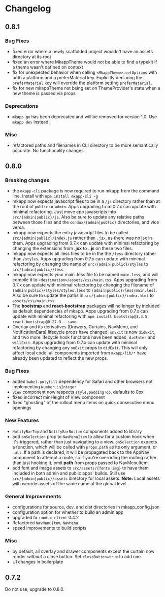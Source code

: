 # Changelog

## 0.8.1

### Bug Fixes

- fixed error where a newly scaffolded project wouldn't have an assets directory at its root
- fixed an error where MkappTheme would not be able to find a typekit if a theme wasn't defined on context
- fix for unexpected behavior when calling `<MkappTheme>.setOptions` with both a platform and a preferMaterial key. Explicitly declaring the `preferMaterial` key will override the platform setting `preferMaterial`.
- fix for new mkappTheme not being set on ThemeProvider's state when a new theme is passed via props

### Deprecations

- `mkapp go` has been deprecated and will be removed for version 1.0. Use `mkapp dev` instead.

### Misc

- refactored paths and filenames in CLI directory to be more semantically accurate. No functionality changes

## 0.8.0

### Breaking changes

- the `mkapp-cli` package is now required to run mkapp from the command line. Install with `npm install mkapp-cli -g`
- mkapp now expects javascript files to be in a `/js` directory rather than at the root of `public` or `admin`. Apps upgrading from 0.7.x can update with minimal refactoring. Just move app javascripts into `src/{admin|public}/js`. Also be sure to update any relative paths between those files and the `condux/{admin|public}` directories, and vice versa.
- mkapp now expects the entry javascript files to be called `src/{admin|public}/index.js` rather than `.jsx`, as there was no jsx in them. Apps upgrading from 0.7.x can update with minimal refactoring by changing the extensions from **.jsx** to .**.js** on these two files.
- mkapp now expects all .less files to be in the the `/less` directory rather than `/styles`. Apps upgrading from 0.7.x can update with minimal refactoring by changing the name of `src/{admin|public}/styles` to `src/{admin|public}/less`.
- mkapp now expects your main .less file to be named `main.less`, and will compile it to `<destination>/assets/css/main.css`. Apps upgrading from 0.7.x can update with minimal refactoring by changing the filename of `{admin|public}/styles/styles.less` to `{admin|public}/less/main.less`. Also be sure to update the paths in `src/{admin|public}/index.html` to `assets/css/main.css`.
- The **bootstrap** and **react-bootstrap** packages will no longer by included as default dependencies of mkapp. Apps upgrading from 0.7.x can update with minimal refactoring with `npm install bootstrap@3.3.5 react-bootstrap@0.27.3 --save`.
- Overlay and its derivatives (Drawers, Curtains, NavMenu, and NotificationBars) lifecycle props have changed. `onExit` is now `didExit`, and two more lifecycle hook functions have been added, `didEnter` and `willExit`.
Apps upgrading from 0.7.x can update with minimal refactoring by changing any `onExit` props to `didExit`. This will only affect local code, all components imported from `mkapp/lib/*` have already been updated to reflect the new props.

### Bug Fixes

- added `babel-polyfill` dependency for Safari and other browsers not implementing `Number.isInteger`
- `View` component now respects `style.paddingTop`, defaults to 0px
- fixed incorrect minHeight of View component
- fixed "ghosting" of the rollout menu items on quick consecutive menu openings

### New Features

- `NotifyBarTop` and `NotifyBarBottom` components added to library
- add `onSelection` prop to `NavMenuItem` to allow for a custom hook when it's triggered, rather than just navigating to a view. `onSelection` expects a function, which will be called with `props.path` as its only argument, or `null`. If a path is declared, it will be propagated back to the AppNav component to attempt a route, so if you're overriding the routing rather than just hooking it, omit **path** from props passed to NavMenuItem.
- add font and image assets to `src/assets/{fonts|img}` to have them included in both admin and public apps' builds. Still use `src/{admin|public}/assets` directory for local assets. **Note:** Local assets will override assets of the same name at the global level.

### General Improvements

- configurations for source, dev, and dist directories in mkapp_config.json
- configuration option for whether to build an admin app
- upgraded to `condux-client` 0.4.2
- Refactored `NavMenuItem`, `NavMenu`
- speed improvements to build scripts

### Misc

- by default, all overlay and drawer components except the curtain now render *without* a close button. Set `closeButton=true` to add one.
- UI changes in boilerplate

## 0.7.2

Do not use, upgrade to 0.8.0.
